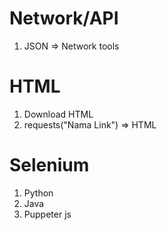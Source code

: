 # Network/API
1. JSON => Network tools

# HTML
1. Download HTML
2. requests("Nama Link") => HTML 

# Selenium
1. Python
2. Java
3. Puppeter js